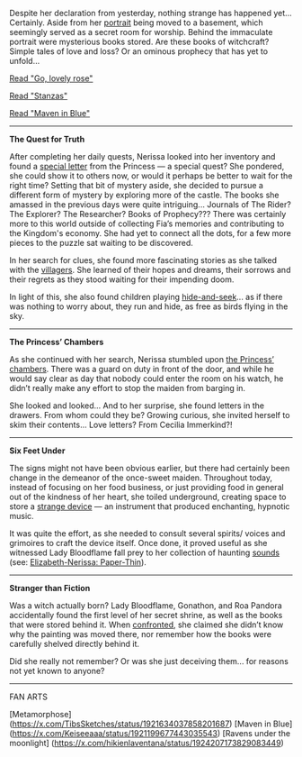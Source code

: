 Despite her declaration from yesterday, nothing strange has happened yet… Certainly. Aside from her [portrait](https://youtu.be/-BFf3e6YJwY?t=344) being moved to a basement, which seemingly served as a secret room for worship. Behind the immaculate portrait were mysterious books stored. Are these books of witchcraft? Simple tales of love and loss? Or an ominous prophecy that has yet to unfold...

[Read "Go, lovely rose"](#text:go-lovely-rose)

[Read "Stanzas"](#text:stanzas)

[Read "Maven in Blue"](#text:maven-in-blue)

---

**The Quest for Truth**

After completing her daily quests, Nerissa looked into her inventory and found a [special letter](https://youtu.be/-BFf3e6YJwY?t=996) from the Princess — a special quest? She pondered, she could show it to others now, or would it perhaps be better to wait for the right time? Setting that bit of mystery aside, she decided to pursue a different form of mystery by exploring more of the castle. The books she amassed in the previous days were quite intriguing... Journals of The Rider? The Explorer? The Researcher? Books of Prophecy??? There was certainly more to this world outside of collecting Fia’s memories and contributing to the Kingdom's economy. She had yet to connect all the dots, for a few more pieces to the puzzle sat waiting to be discovered.

In her search for clues, she found more fascinating stories as she talked with the [villagers](https://youtu.be/-BFf3e6YJwY?t=1859). She learned of their hopes and dreams, their sorrows and their regrets as they stood waiting for their impending doom.

In light of this, she also found children playing [hide-and-seek](https://youtu.be/-BFf3e6YJwY?t=1941)... as if there was nothing to worry about, they run and hide, as free as birds flying in the sky.

---

**The Princess’ Chambers**

As she continued with her search, Nerissa stumbled upon [the Princess’ chambers](https://youtu.be/-BFf3e6YJwY?t=2162). There was a guard on duty in front of the door, and while he would say clear as day that nobody could enter the room on his watch, he didn’t really make any effort to stop the maiden from barging in.

She looked and looked... And to her surprise, she found letters in the drawers. From whom could they be? Growing curious, she invited herself to skim their contents... Love letters? From Cecilia Immerkind?!

---

**Six Feet Under**

The signs might not have been obvious earlier, but there had certainly been change in the demeanor of the once-sweet maiden. Throughout today, instead of focusing on her food business, or just providing food in general out of the kindness of her heart, she toiled underground, creating space to store a [strange device](https://youtu.be/-BFf3e6YJwY?t=4262) — an instrument that produced enchanting, hypnotic music.

It was quite the effort, as she needed to consult several spirits/ voices and grimoires to craft the device itself. Once done, it proved useful as she witnessed Lady Bloodflame fall prey to her collection of haunting [sounds](https://youtu.be/-BFf3e6YJwY?t=12262) (see: [Elizabeth-Nerissa: Paper-Thin](#edge:liz-nerissa)).

---

**Stranger than Fiction**

Was a witch actually born? Lady Bloodflame, Gonathon, and Roa Pandora accidentally found the first level of her secret shrine, as well as the books that were stored behind it. When [confronted](https://youtu.be/-BFf3e6YJwY?t=12240), she claimed she didn’t know why the painting was moved there, nor remember how the books were carefully shelved directly behind it.

Did she really not remember? Or was she just deceiving them... for reasons not yet known to anyone?

---
FAN ARTS

[Metamorphose] (https://x.com/TibsSketches/status/1921634037858201687)
[Maven in Blue] (https://x.com/Keiseeaaa/status/1921199677443035543)
[Ravens under the moonlight] (https://x.com/hikienlaventana/status/1924207173829083449)


